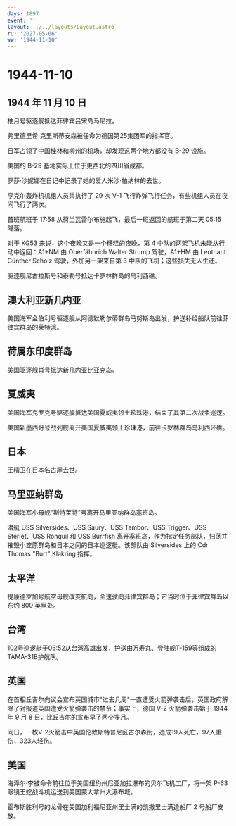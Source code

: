 ```yaml
---
days: 1897
event: ''
layout: ../../layouts/Layout.astro
ru: '2027-05-06'
ww: '1944-11-10'
---
```


# 1944-11-10

## 1944 年 11 月 10 日

柚月号驱逐舰抵达菲律宾吕宋岛马尼拉。

弗里德里希·克里斯蒂安森被任命为德国第25集团军的指挥官。

日军占领了中国桂林和柳州的机场，却发现这两个地方都没有 B-29 设施。

美国的 B-29 基地实际上位于更西北的四川省成都。

罗莎·沙妮娜在日记中记录了她的爱人米沙·帕纳林的去世。

亨克尔轰炸机机组人员共执行了 29 次 V-1
飞行炸弹飞行任务，有些机组人员在夜间飞行了两次。

首班航班于 17:58 从荷兰瓦雷尔布施起飞，最后一班返回的航班于第二天 05:15
降落。

对于 KG53 来说，这个夜晚又是一个糟糕的夜晚，第 4
中队的两架飞机未能从行动中返回：A1+NM 由 Oberfähnrich Walter Strump
驾驶，A1+HM 由 Leutnant Günther Scholz 驾驶，外加另一架来自第 3
中队的飞机；这些损失无人生还。

驱逐舰尼古拉斯号和泰勒号抵达卡罗林群岛的乌利西礁。

## 澳大利亚新几内亚

美国海军金伯利号驱逐舰从阿德默勒尔蒂群岛马努斯岛出发，护送补给船队前往菲律宾群岛的莱特湾。

## 荷属东印度群岛

美国驱逐舰肖号抵达新几内亚比亚克岛。

## 夏威夷

美国海军克罗克号驱逐舰抵达美国夏威夷领土珍珠港，结束了其第二次战争巡逻。

美国新墨西哥号战列舰离开美国夏威夷领土珍珠港，前往卡罗林群岛乌利西环礁。

## 日本

王精卫在日本名古屋去世。

## 马里亚纳群岛

美国海军小母舰"斯特莱特"号离开马里亚纳群岛塞班岛。

潜艇 USS Silversides、USS Saury、USS Tambor、USS Trigger、USS
Sterlet、USS Ronquil 和 USS Burrfish
离开塞班岛，作为指定任务部队，扫荡并摧毁小笠原群岛和日本之间的日本巡逻艇。该部队由
Silversides 上的 Cdr Thomas "Burt" Klakring 指挥。

## 太平洋

提康德罗加号航空母舰改变航向，全速驶向菲律宾群岛；它当时位于菲律宾群岛以东约
800 英里处。

## 台湾

102号巡逻艇于06:52从台湾高雄出发，护送由万寿丸、登陆舰T-159等组成的TAMA-31B护航队。

## 英国

在首相丘吉尔向议会宣布英国城市"过去几周"一直遭受火箭弹袭击后，英国政府解除了对报道英国遭受火箭弹袭击的禁令；事实上，德国
V-2 火箭弹袭击始于 1944 年 9 月 8 日，比丘吉尔的宣布早了两个多月。

同日，一枚V-2火箭击中英国伦敦斯特普尼区古尔森街，造成19人死亡，97人重伤，323人轻伤。

## 美国

海泽尔·李被命令前往位于美国纽约州尼亚加拉瀑布的贝尔飞机工厂，将一架 P-63
眼镜王蛇战斗机运送到美国蒙大拿州大瀑布城。

霍布斯胜利号的龙骨在美国加利福尼亚州里士满的凯撒里士满造船厂 2
号船厂安放。